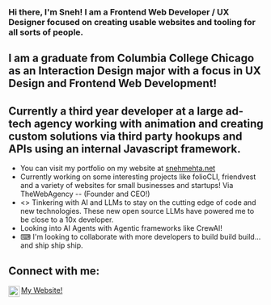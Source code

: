 ### Hi there, I'm Sneh! I am a Frontend Web Developer / UX Designer focused on creating usable websites and tooling for all sorts of people.

## I am a graduate from Columbia College Chicago as an Interaction Design major with a focus in UX Design and Frontend Web Development!
## Currently a third year developer at a large ad-tech agency working with animation and creating custom solutions via third party hookups and APIs using an internal Javascript framework.
- You can visit my portfolio on my website at [snehmehta.net](https://snehmehta.net/)
- Currently working on some interesting projects like folioCLI, friendvest and a variety of websites for small businesses and startups! Via TheWebAgency -- (Founder and CEO!)
- <> Tinkering with AI and LLMs to stay on the cutting edge of code and new technologies. These new open source LLMs have powered me to be close to a 10x developer.
- Looking into AI Agents with Agentic frameworks like CrewAI!
- ⌨ I'm looking to collaborate with more developers to build build build... and ship ship ship.

## Connect with me:
[<img align="left" alt="SnehMehta | LinkedIn" width="22px" src="https://cdn.jsdelivr.net/npm/simple-icons@v3/icons/linkedin.svg" />](https://www.linkedin.com/in/snehmehta/)
[My Website!](https://snehmehta.net/)
